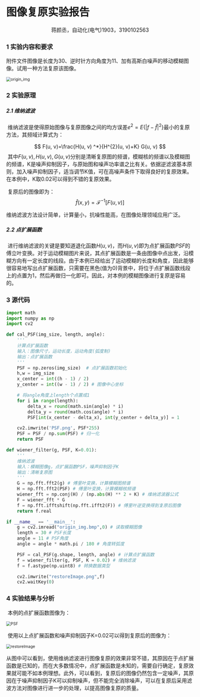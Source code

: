

# 图像复原实验报告

<center>蒋颜丞，自动化(电气)1903，3190102563  </center>

### 1 实验内容和要求

​		附件文件图像是长度为30、逆时针方向角度为11、加有高斯白噪声的移动模糊图像。试用一种方法复原该图像。

<img src="D:\浙江大学\课程\2022春夏课程\数字图像处理与机器视觉\CVprojects\Project7\report\origin_img-16525263576251.bmp" alt="origin_img" style="zoom:75%;" />



### 2 实验原理

##### 2.1 维纳滤波

​		维纳滤波是使得原始图像与复原图像之间的均方误差$e^2=E\{|f-\hat{f}|^2\}$最小的复原方法，其频域计算式为：

$$
F(u, v)=\frac{H(u, v) ^*}{H^{2}(u, v)+K} G(u, v)
$$
​		其中$F(u,v), H(u,v),G(u,v)$分别是清晰复原图的频谱，模糊核的频谱以及模糊图的频谱，K是噪声抑制因子，与原始图和噪声功率谱之比有关。依据逆滤波基本原则，加入噪声抑制因子，适当调节K值，可在高噪声条件下取得良好的复原效果。在本例中，K取0.02可以得到不错的复原效果。

​		复原后的图像即为：
$$
\hat{f}(x, y)=\mathcal{F}^{-1}[F(u,v)]
$$

​		维纳滤波方法设计简单，计算量小，抗噪性能高，在图像处理领域应用广泛。



##### 2.2 点扩展函数

​		进行维纳滤波的关键是要知道退化函数$H(u,v)$，而$H(u,v)$即为点扩展函数$PSF$的傅立叶变换。对于运动模糊图片来说，其点扩展函数是一条由图像中点出发，沿模糊方向有一定长度的线段。由于本例已经给出了运动模糊的长度和角度，因此能够很容易地写出点扩展函数，只需要在黑色(值为0)背景中，将位于点扩展函数线段上的点置为1，然后再做归一化即可。因此，对本例的模糊图像进行复原是容易的。



### 3 源代码

```python
import math
import numpy as np
import cv2

def cal_PSF(img_size, length, angle):
    '''
    计算点扩展函数
    输入：图像尺寸，运动长度，运动角度(弧度制)
    输出：点扩展函数
    '''
    PSF = np.zeros(img_size)  # 点扩展函数初始化
    h,w = img_size
    x_center = int((h - 1) / 2)
    y_center = int((w - 1) / 2) # 图像中心坐标

    # 将angle角度上length个点置成1
    for i in range(length):
        delta_x = round(math.sin(angle) * i)
        delta_y = round(math.cos(angle) * i)
        PSF[int(x_center - delta_x), int(y_center + delta_y)] = 1

    cv2.imwrite('PSF.png', PSF*255)
    PSF = PSF / np.sum(PSF) # 归一化
    return PSF

def wiener_filter(g, PSF, K=0.01):
    '''
    维纳滤波
    输入：模糊图像g，点扩展函数PSF，噪声抑制因子K
    输出：清晰复原图
    '''
    G = np.fft.fft2(g) # 傅里叶变换，计算模糊图频谱
    H = np.fft.fft2(PSF) # 傅里叶变换，计算模糊核频谱
    wiener_fft = np.conj(H) / (np.abs(H) ** 2 + K) # 维纳滤波器公式
    F = wiener_fft * G
    f = np.fft.ifftshift(np.fft.ifft2(F)) # 傅里叶逆变换得到复原后图像
    return f.real

if __name__ == '__main__':
    g = cv2.imread("origin_img.bmp",0) # 读取模糊图像
    length = 30 # PSF长度
    angle = 11 # PSF角度
    angle = angle * math.pi / 180 # 角度转弧度

    PSF = cal_PSF(g.shape, length, angle) # 计算点扩展函数
    f = wiener_filter(g, PSF, K = 0.02) # 维纳滤波
    f = f.astype(np.uint8) # 转换数据类型

    cv2.imwrite("restoreImage.png",f)
    cv2.waitKey(0)
```



### 4 实验结果与分析

​		本例的点扩展函数图像为：

<img src="D:\浙江大学\课程\2022春夏课程\数字图像处理与机器视觉\CVprojects\Project7\report\PSF.png" alt="PSF" style="zoom:75%;" />

​		使用以上点扩展函数和噪声抑制因子K=0.02可以得到复原后的图像为：

<img src="D:\浙江大学\课程\2022春夏课程\数字图像处理与机器视觉\CVprojects\Project7\report\restoreImage.png" alt="restoreImage" style="zoom:75%;" />

​		从图中可以看到，使用维纳滤波进行图像复原的效果非常不错，其原因在于点扩展函数是已知的，而在大多数情况中，点扩展函数是未知的，需要自行确定，复原效果就可能不如本例理想。此外，可以看到，复原后的图像仍然包含一定噪声，其原因在于噪声抑制因子K可以抑制噪声，但不能完全消除噪声，可以在复原后采用滤波方法对图像进行进一步的处理，以提高图像复原的质量。



